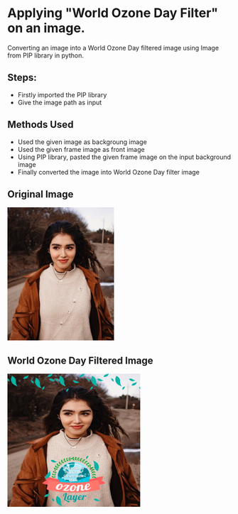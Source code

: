 # Applying "World Ozone Day Filter" on an image.

Converting an image into a World Ozone Day filtered image using Image from PIP library in python.

## Steps:
* Firstly imported the PIP library 
* Give the image path as input

## Methods Used
* Used the given image as backgroung image
* Used the given frame image as front image
* Using PIP library, pasted the given frame image on the input background image 
* Finally converted the image into World Ozone Day filter image


## Original Image
<img src="_Images_/Image.jpg" height="300px">

## World Ozone Day Filtered Image
<img src="_Images_/World Ozone Day Filtered Image.png .PNG" height="300px">

